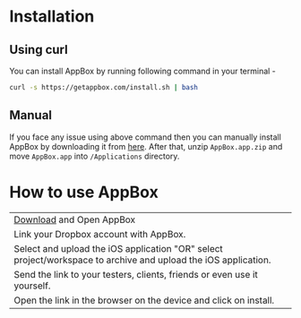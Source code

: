 # Installation

## Using curl
You can install AppBox by running following command in your terminal -
```bash
curl -s https://getappbox.com/install.sh | bash
```

## Manual
If you face any issue using above command then you can manually install AppBox by downloading it from [here](http://tryappbox.com/download). After that, unzip `AppBox.app.zip` and move `AppBox.app` into `/Applications` directory.

# How to use AppBox 
| |
|-|
| [Download](http://getappbox.com/download) and Open AppBox |
| Link your Dropbox account with AppBox. |
| Select and upload the iOS application "OR" select project/workspace to archive and upload the iOS application. |
| Send the link to your testers, clients, friends or even use it yourself. |
| Open the link in the browser on the device and click on install. |